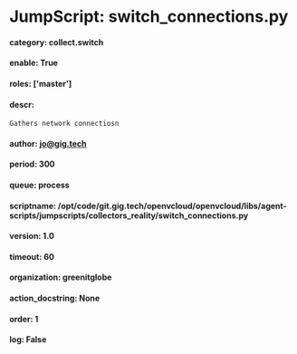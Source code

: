 
# JumpScript: switch_connections.py
        
#### category: collect.switch
#### enable: True
#### roles: ['master']
#### descr: 
```
Gathers network connectiosn

```
#### author: jo@gig.tech
#### period: 300
#### queue: process
#### scriptname: /opt/code/git.gig.tech/openvcloud/openvcloud/libs/agent-scripts/jumpscripts/collectors_reality/switch_connections.py
#### version: 1.0
#### timeout: 60
#### organization: greenitglobe
#### action_docstring: None
#### order: 1
#### log: False